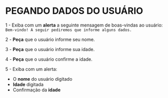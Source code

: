 # PEGANDO DADOS DO USUÁRIO

1 - Exiba com um **alerta** a seguinte mensagem de boas-vindas ao usuário:
   `Bem-vindo! A seguir pediremos que informe alguns dados.`

2 - **Peça** que o usuário informe seu nome.

3 - **Peça** que o usuário informe sua idade.

4 - **Peça** que o usuário confirme a idade.

5 - Exiba com um alerta:
* O **nome** do usuário digitado
* **Idade** digitada
* Confirmação da **idade**